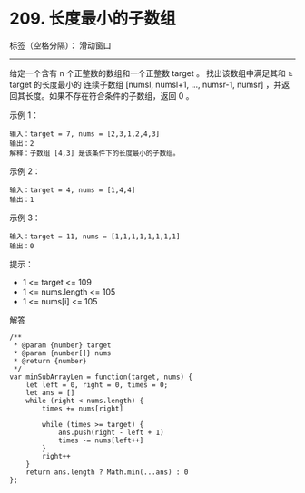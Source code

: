 ﻿# 209. 长度最小的子数组

标签（空格分隔）： 滑动窗口

---

给定一个含有 n 个正整数的数组和一个正整数 target 。
找出该数组中满足其和 ≥ target 的长度最小的 连续子数组 [numsl, numsl+1, ..., numsr-1, numsr] ，并返回其长度。如果不存在符合条件的子数组，返回 0 。

示例 1：

    输入：target = 7, nums = [2,3,1,2,4,3]
    输出：2
    解释：子数组 [4,3] 是该条件下的长度最小的子数组。

示例 2：

    输入：target = 4, nums = [1,4,4]
    输出：1

示例 3：

    输入：target = 11, nums = [1,1,1,1,1,1,1,1]
    输出：0

提示：

 - 1 <= target <= 109
 - 1 <= nums.length <= 105
 - 1 <= nums[i] <= 105

解答

    /**
     * @param {number} target
     * @param {number[]} nums
     * @return {number}
     */
    var minSubArrayLen = function(target, nums) {
        let left = 0, right = 0, times = 0;
        let ans = []
        while (right < nums.length) {
            times += nums[right]
    
            while (times >= target) {
                ans.push(right - left + 1)
                times -= nums[left++]
            }
            right++
        }
        return ans.length ? Math.min(...ans) : 0
    };